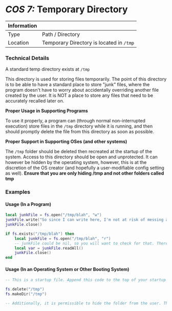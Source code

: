 # *COS 7:* Temporary Directory
| Information	|																						                                            |
|-------------|---------------------------------------------------------------------------------------|
| Type		  	| Path / Directory									
| Location	| Temporary Directory is located in `/tmp`	|

### Technical Details
A standard temp directory exists at `/tmp`

This directory is used for storing files temporarily. The point of this directory is to be able to have a standard place to store "junk" files, where the program doesn't have to worry about accidentally overriding another file created by the user. It is NOT a place to store any files that need to be accurately recalled later on.

**Proper Usage in Supporting Programs**

To use it properly, a program can (through normal non-interrupted execution) store files in the `/tmp` directory while it is running, and then should promptly delete the file from this directory as soon as possible.

**Proper Support in Supporting OSes (and other systems)**

The `/tmp` folder should be deleted then recreated at the startup of the system. Access to this directory should be open and unprotected. It can however be hidden by the operating system, however, this is at the discretion of the OS creator (and hopefully a user-modifiable config setting as well). **Ensure that you are only hiding /tmp and not other folders called tmp**

### Examples

#### Usage (In a Program)
```Lua
local junkFile = fs.open("/tmp/blah", "w")
junkFile.write("So since I can write here, I'm not at risk of messing a user's stuff up.")
junkFile.close()

if fs.exists("/tmp/blah") then
	local junkFile = fs.open("/tmp/blah", "r")
	-- junkFile could be nil, so you will want to check for that. There is no guarentee the file still exists - the temp directory is not persistent.
    local var = junkFile.readAll()
    junkFile.close()
end
```

#### Usage (In an Operating System or Other Booting System)
```Lua
-- This is a startup file. Append this code to the top of your startup file (or close to it) to adhere to the standard.

fs.delete("/tmp")
fs.makeDir("/tmp")

-- Additionally, it is permissible to hide the folder from the user. The tmp directory might not need to be seen on every OS depending on your target userbase. PLEASE ENSURE YOU ARE ONLY HIDING "/tmp" AND NOT OTHER FOLDERS CALLED "tmp" IF YOU ARE LOOKING TO ONLY FOLLOW THIS STANDARD. This standard doesn't cover program-specific temp folders.
```
